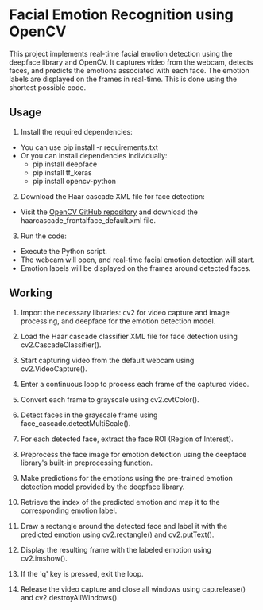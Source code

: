 # Facial Emotion Recognition using OpenCV 

This project implements real-time facial emotion detection using the deepface library and OpenCV. It captures video from the webcam, detects faces, and predicts the emotions associated with each face. The emotion labels are displayed on the frames in real-time. This is done using the shortest possible code.

## Usage
1. Install the required dependencies:

- You can use pip install -r requirements.txt
- Or you can install dependencies individually:
    - pip install deepface
    - pip install tf_keras
    - pip install opencv-python

2. Download the Haar cascade XML file for face detection:

- Visit the [OpenCV GitHub repository](https://github.com/opencv/opencv/tree/master/data/haarcascades) and download the 
   haarcascade_frontalface_default.xml file.

3. Run the code:

- Execute the Python script.
- The webcam will open, and real-time facial emotion detection will start.
- Emotion labels will be displayed on the frames around detected faces.

## Working
1. Import the necessary libraries: cv2 for video capture and image processing, and deepface for the emotion detection model.

2. Load the Haar cascade classifier XML file for face detection using cv2.CascadeClassifier().

3. Start capturing video from the default webcam using cv2.VideoCapture().

4. Enter a continuous loop to process each frame of the captured video.

5. Convert each frame to grayscale using cv2.cvtColor().

6. Detect faces in the grayscale frame using face_cascade.detectMultiScale().

7. For each detected face, extract the face ROI (Region of Interest).

8. Preprocess the face image for emotion detection using the deepface library's built-in preprocessing function.

9. Make predictions for the emotions using the pre-trained emotion detection model provided by the deepface library.

10. Retrieve the index of the predicted emotion and map it to the corresponding emotion label.

11. Draw a rectangle around the detected face and label it with the predicted emotion using cv2.rectangle() and cv2.putText().

12. Display the resulting frame with the labeled emotion using cv2.imshow().

13. If the 'q' key is pressed, exit the loop.

14. Release the video capture and close all windows using cap.release() and cv2.destroyAllWindows().
